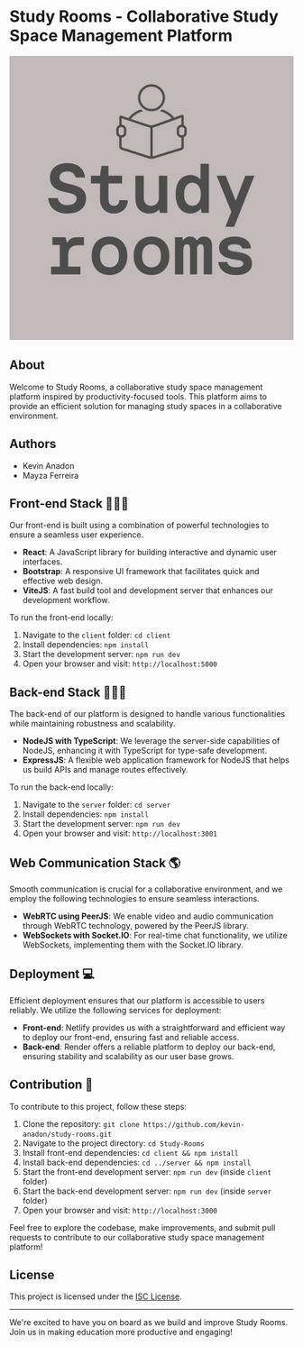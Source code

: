 # Study Rooms - Collaborative Study Space Management Platform

![Study Rooms Logo](https://github.com/kevin-anadon/study-rooms/blob/main/client/src/assets/logo.png)

## About

Welcome to Study Rooms, a collaborative study space management platform inspired by productivity-focused tools. This platform aims to provide an efficient solution for managing study spaces in a collaborative environment.

## Authors

- Kevin Anadon
- Mayza Ferreira

## Front-end Stack 👩🏻‍💻

Our front-end is built using a combination of powerful technologies to ensure a seamless user experience.

- **React**: A JavaScript library for building interactive and dynamic user interfaces.
- **Bootstrap**: A responsive UI framework that facilitates quick and effective web design.
- **ViteJS**: A fast build tool and development server that enhances our development workflow.

To run the front-end locally:

1. Navigate to the `client` folder: `cd client`
2. Install dependencies: `npm install`
3. Start the development server: `npm run dev`
4. Open your browser and visit: `http://localhost:5000`

## Back-end Stack 👨🏽‍💻

The back-end of our platform is designed to handle various functionalities while maintaining robustness and scalability.

- **NodeJS with TypeScript**: We leverage the server-side capabilities of NodeJS, enhancing it with TypeScript for type-safe development.
- **ExpressJS**: A flexible web application framework for NodeJS that helps us build APIs and manage routes effectively.

To run the back-end locally:

1. Navigate to the `server` folder: `cd server`
2. Install dependencies: `npm install`
3. Start the development server: `npm run dev`
4. Open your browser and visit: `http://localhost:3001`

## Web Communication Stack 🌎

Smooth communication is crucial for a collaborative environment, and we employ the following technologies to ensure seamless interactions.

- **WebRTC using PeerJS**: We enable video and audio communication through WebRTC technology, powered by the PeerJS library.
- **WebSockets with Socket.IO**: For real-time chat functionality, we utilize WebSockets, implementing them with the Socket.IO library.

## Deployment 💻

Efficient deployment ensures that our platform is accessible to users reliably. We utilize the following services for deployment:

- **Front-end**: Netlify provides us with a straightforward and efficient way to deploy our front-end, ensuring fast and reliable access.
- **Back-end**: Render offers a reliable platform to deploy our back-end, ensuring stability and scalability as our user base grows.

## Contribution 🤝

To contribute to this project, follow these steps:

1. Clone the repository: `git clone https://github.com/kevin-anadon/study-rooms.git`
2. Navigate to the project directory: `cd Study-Rooms`
3. Install front-end dependencies: `cd client && npm install`
4. Install back-end dependencies: `cd ../server && npm install`
5. Start the front-end development server: `npm run dev` (inside `client` folder)
6. Start the back-end development server: `npm run dev` (inside `server` folder)
7. Open your browser and visit: `http://localhost:3000`

Feel free to explore the codebase, make improvements, and submit pull requests to contribute to our collaborative study space management platform!

## License

This project is licensed under the [ISC License](https://opensource.org/licenses/ISC).

---

We're excited to have you on board as we build and improve Study Rooms. Join us in making education more productive and engaging!

